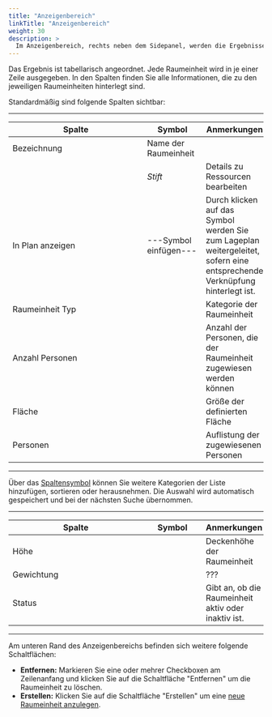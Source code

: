 ```yaml
---
title: "Anzeigenbereich"
linkTitle: "Anzeigenbereich"
weight: 30
description: >
  Im Anzeigenbereich, rechts neben dem Sidepanel, werden die Ergebnisse Ihrer Suche in Listenform ausgegeben.
---
```

Das Ergebnis ist tabellarisch angeordnet. Jede Raumeinheit wird in je einer Zeile ausgegeben. In den Spalten finden Sie alle Informationen, die zu den jeweiligen Raumeinheiten hinterlegt sind.  

<!-- Bilde Anzeigenbereich -->

Standardmäßig sind folgende Spalten sichtbar:

---
|<div style="width:250px">Spalte</div>|<div style="width:100px">Symbol</div>|Anmerkungen|
|---|---|---|
|Bezeichnung|Name der Raumeinheit|
||_Stift_|Details zu Ressourcen bearbeiten|
|In Plan anzeigen|---Symbol einfügen---|Durch klicken auf das Symbol werden Sie zum Lageplan weitergeleitet, sofern eine entsprechende Verknüpfung hinterlegt ist.|
|Raumeinheit Typ||Kategorie der Raumeinheit|
|Anzahl Personen||Anzahl der Personen, die der Raumeinheit zugewiesen werden können|
|Fläche||Größe der definierten Fläche|
|Personen||Auflistung der zugewiesenen Personen|
---

<!-- Stiftsymbol und Plansymbol einfügen -->

Über das [Spaltensymbol](/Generell/3_Grundlegende-Funktionen/##ListenansichtAnpassen/) können Sie weitere Kategorien der Liste hinzufügen, sortieren oder  herausnehmen. 
Die Auswahl wird automatisch gespeichert und bei der nächsten Suche übernommen. 

---
|<div style="width:250px">Spalte</div>|<div style="width:100px">Symbol</div>|Anmerkungen|
|---|---|---|
|Höhe||Deckenhöhe der Raumeinheit|
|Gewichtung||???|
|Status||Gibt an, ob die Raumeinheit aktiv oder inaktiv ist.|
---

<!-- Gewichtung??? erklären -->

Am unteren Rand des Anzeigenbereichs befinden sich weitere folgende Schaltflächen:

-  __Entfernen:__ Markieren Sie eine oder mehrer Checkboxen am Zeilenanfang und klicken Sie auf die Schaltfläche "Entfernen" um die Raumeinheit zu löschen.
-  __Erstellen:__ Klicken Sie auf die Schaltfläche "Erstellen" um eine [neue Raumeinheit anzulegen](/Einstellungen/Raumeinheiten/#RaumeinheitenErstellen/).

<!-- Bild Schaltflächen -->
